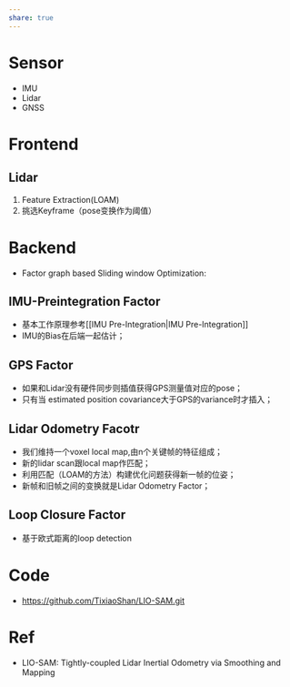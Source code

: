 ```yaml
---
share: true
---
```


# Sensor

- IMU
- Lidar
- GNSS

# Frontend

## Lidar
1. Feature Extraction(LOAM)
2. 挑选Keyframe（pose变换作为阈值）

# Backend

- Factor graph based Sliding window Optimization:

## IMU-Preintegration Factor
- 基本工作原理参考[[IMU Pre-Integration|IMU Pre-Integration]]
- IMU的Bias在后端一起估计；

## GPS Factor
- 如果和Lidar没有硬件同步则插值获得GPS测量值对应的pose；
- 只有当 estimated position covariance大于GPS的variance时才插入；

## Lidar Odometry Facotr
- 我们维持一个voxel local map,由n个关键帧的特征组成；
- 新的lidar scan跟local map作匹配；
- 利用匹配（LOAM的方法）构建优化问题获得新一帧的位姿；
- 新帧和旧帧之间的变换就是Lidar Odometry Factor；

## Loop Closure Factor
- 基于欧式距离的loop detection

# Code
- https://github.com/TixiaoShan/LIO-SAM.git

# Ref
- LIO-SAM: Tightly-coupled Lidar Inertial Odometry via Smoothing and Mapping